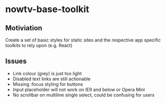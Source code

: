 # nowtv-base-toolkit

## Motiviation
Create a set of basic styles for static sites and the respective app specific toolkits to rely upon (e.g. React)

## Issues

- Link colour (grey) is just too light
- Disabled text links are still actionable
- Missing :focus styling for buttons
- Input placeholder will not work on IE9 and below or Opera Mini
- No scrollbar on multiline single select, could be confusing for users

